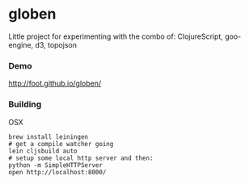 globen
======

Little project for experimenting with the combo of: ClojureScript, goo-engine, d3, topojson

### Demo ###
http://foot.github.io/globen/

### Building ###

OSX

    brew install leiningen
    # get a compile watcher going
    lein cljsbuild auto
    # setup some local http server and then:
    python -m SimpleHTTPServer
    open http://localhost:8000/
